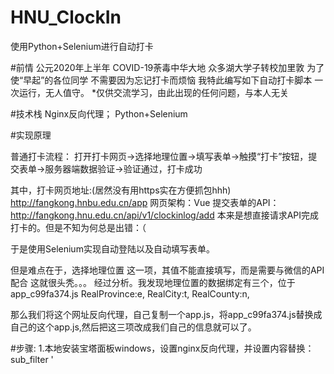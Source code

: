# HNU_ClockIn
使用Python+Selenium进行自动打卡




#前情
公元2020年上半年
COVID-19荼毒中华大地
众多湖大学子转校加里敦
为了使“早起”的各位同学
不需要因为忘记打卡而烦恼
我特此编写如下自动打卡脚本
一次运行，无人值守。
*仅供交流学习，由此出现的任何问题，与本人无关

#技术栈
Nginx反向代理；
Python+Selenium

#实现原理

普通打卡流程：
打开打卡网页->选择地理位置->填写表单->触摸“打卡”按钮，提交表单->服务器端数据验证->验证通过，打卡成功

其中，打卡网页地址:(居然没有用https实在方便抓包hhh)
http://fangkong.hnbu.edu.cn/app
网页架构：Vue
提交表单的API：
http://fangkong.hnu.edu.cn/api/v1/clockinlog/add
本来是想直接请求API完成打卡的。但是不知为何总是出错：（

于是使用Selenium实现自动登陆以及自动填写表单。

但是难点在于，选择地理位置 这一项，其值不能直接填写，而是需要与微信的API配合
这就很头秃。。。
经过分析。我发现地理位置的数据绑定有三个，位于app_c99fa374.js
	RealProvince:e,
	RealCity:t,
	RealCounty:n,

那么我们将这个网址反向代理，自己复制一个app.js，将app_c99fa374.js替换成自己的这个app.js,然后把这三项改成我们自己的信息就可以了。


#步骤:
1.本地安装宝塔面板windows，设置nginx反向代理，并设置内容替换：
sub_filter '<script src=static/js/app.c99fa379.js>' '<script src="127.0.0.1/js/app.js">';
    
2.把app.c99fa379.js Copy到本地网站默认目录/js/app.js，用文本编辑器打开，修改上述三项信息，比如
	RealProvince:"湖南省",
	RealCity:"长沙市",
	RealCounty:"岳麓区",

3.安装python运行环境，下载Chrome浏览器或国产双核浏览器以及相应版本的Chromedriver

4.按照源代码提示进行修改运行即可。















